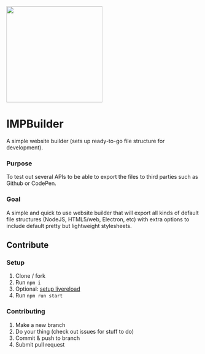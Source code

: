 <img src="https://impedans.me/imp/files/909b1-impbuilder.png" width="250px" />

# IMPBuilder

A simple website builder (sets up ready-to-go file structure for development). 

### Purpose
To test out several APIs to be able to export the files to third parties such as Github or CodePen.

### Goal
A simple and quick to use website builder that will export all kinds of default file structures (NodeJS, HTML5/web, Electron, etc) with extra options to include default pretty but lightweight stylesheets.

## Contribute
### Setup
1. Clone / fork
2. Run `npm i`
3. Optional: [setup livereload](https://github.com/imp-dance/IMPBuilder/issues/1#issuecomment-462123049)
4. Run `npm run start`
### Contributing
1. Make a new branch
2. Do your thing (check out issues for stuff to do)
3. Commit & push to branch
4. Submit pull request

